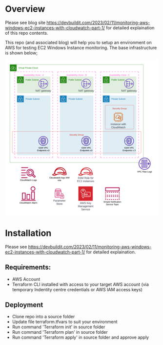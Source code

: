 # Overview  

Please see blog site https://devbuildit.com/2023/02/11/monitoring-aws-windows-ec2-instances-with-cloudwatch-part-1/ for detailed explaination of this repo contents.

This repo (and associated blog) will help you to setup an environment on AWS for testing EC2 Windows Instance monitoring.  The base infrastructure is shown below;

![Demo Plot1](./images/E2Monitoring.png)


# Installation  

Please see https://devbuildit.com/2023/02/11/monitoring-aws-windows-ec2-instances-with-cloudwatch-part-1/ for detailed explaination.

## Requirements:
- AWS Account
- Terraform CLI installed with access to your target AWS account (via temporary Indentity centre credentials or AWS IAM access keys)

## Deployment
- Clone repo into a source folder
- Update file terraform.tfvars to suit your environment
- Run command 'Terraform init' in source folder
- Run command 'Terraform plan' in source folder
- Run command 'Terraform apply' in source folder and approve apply

